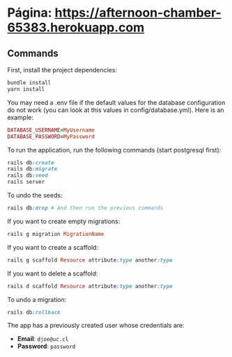 # Página: https://afternoon-chamber-65383.herokuapp.com

## Commands

First, install the project dependencies:
```rb
bundle install
yarn install
```

You may need a .env file if the default values for the database configuration do not work (you can look at this values in config/database.yml). Here is an example:
```rb
DATABASE_USERNAME=MyUsername
DATABASE_PASSWORD=MyPassword
```

To run the application, run the following commands (start postgresql first):

```rb
rails db:create
rails db:migrate
rails db:seed
rails server
```

To undo the seeds:
```rb
rails db:drop # And then run the previous commands
```

If you want to create empty migrations:
```rb
rails g migration MigrationName
```

If you want to create a scaffold:
```rb
rails g scaffold Resource attribute:type another:type
```

If you want to delete a scaffold:
```rb
rails d scaffold Resource attribute:type another:type
```

To undo a migration:
```rb
rails db:rollback
```

The app has a previously created user whose credentials are:
- __Email__: `djoe@uc.cl`
- __Password__: `password`
